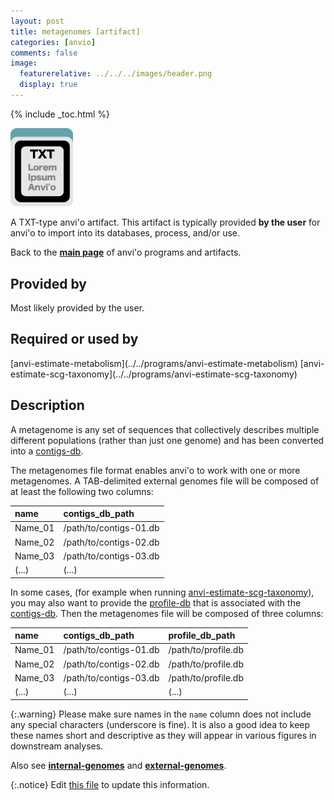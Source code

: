 ```yaml
---
layout: post
title: metagenomes [artifact]
categories: [anvio]
comments: false
image:
  featurerelative: ../../../images/header.png
  display: true
---
```



{% include _toc.html %}


<img src="../../images/icons/TXT.png" alt="TXT" style="width:100px; border:none" />

A TXT-type anvi'o artifact. This artifact is typically provided **by the user** for anvi'o to import into its databases, process, and/or use.

Back to the **[main page](../../)** of anvi'o programs and artifacts.

## Provided by


Most likely provided by the user.


## Required or used by

<p style="text-align: left" markdown="1"><span class="artifact-r">[anvi-estimate-metabolism](../../programs/anvi-estimate-metabolism)</span> <span class="artifact-r">[anvi-estimate-scg-taxonomy](../../programs/anvi-estimate-scg-taxonomy)</span></p>

## Description

A metagenome is any set of sequences that collectively describes multiple different populations (rather than just one genome) and has been converted into a <span class="artifact-n">[contigs-db](/software/anvio/help/artifacts/contigs-db)</span>.

The metagenomes file format enables anvi'o to work with one or more metagenomes. A TAB-delimited external genomes file will be composed of at least the following two columns:

|name|contigs_db_path|
|:--|:--|
|Name_01|/path/to/contigs-01.db|
|Name_02|/path/to/contigs-02.db|
|Name_03|/path/to/contigs-03.db|
|(...)|(...)|

In some cases, (for example when running <span class="artifact-n">[anvi-estimate-scg-taxonomy](/software/anvio/help/programs/anvi-estimate-scg-taxonomy)</span>), you may also want to provide the <span class="artifact-n">[profile-db](/software/anvio/help/artifacts/profile-db)</span> that is associated with the <span class="artifact-n">[contigs-db](/software/anvio/help/artifacts/contigs-db)</span>. Then the metagenomes file will be composed of three columns:

|name|contigs_db_path|profile_db_path|
|:--|:--|:--|
|Name_01|/path/to/contigs-01.db|/path/to/profile.db|
|Name_02|/path/to/contigs-02.db|/path/to/profile.db|
|Name_03|/path/to/contigs-03.db|/path/to/profile.db|
|(...)|(...)|(...)|

{:.warning}
Please make sure names in the `name` column does not include any special characters (underscore is fine). It is also a good idea to keep these names short and descriptive as they will appear in various figures in downstream analyses.

Also see **<span class="artifact-n">[internal-genomes](/software/anvio/help/artifacts/internal-genomes)</span>** and **<span class="artifact-n">[external-genomes](/software/anvio/help/artifacts/external-genomes)</span>**.


{:.notice}
Edit [this file](https://github.com/merenlab/anvio/tree/master/anvio/docs/artifacts/metagenomes.md) to update this information.

